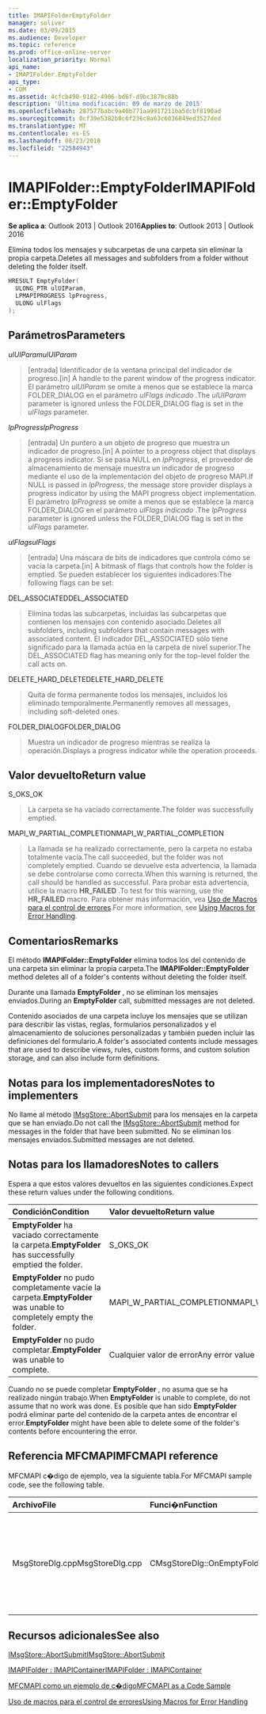 ```yaml
---
title: IMAPIFolderEmptyFolder
manager: soliver
ms.date: 03/09/2015
ms.audience: Developer
ms.topic: reference
ms.prod: office-online-server
localization_priority: Normal
api_name:
- IMAPIFolder.EmptyFolder
api_type:
- COM
ms.assetid: 4cfcb498-9182-4906-bd6f-d9bc387bc88b
description: 'Última modificación: 09 de marzo de 2015'
ms.openlocfilehash: 287577babc9a40b771aa9917211ba5dcbf8190ad
ms.sourcegitcommit: 0cf39e5382b8c6f236c8a63c6036849ed3527ded
ms.translationtype: MT
ms.contentlocale: es-ES
ms.lasthandoff: 08/23/2018
ms.locfileid: "22584943"
---
```

# <a name="imapifolderemptyfolder"></a><span data-ttu-id="6fca4-103">IMAPIFolder::EmptyFolder</span><span class="sxs-lookup"><span data-stu-id="6fca4-103">IMAPIFolder::EmptyFolder</span></span>

  
  
<span data-ttu-id="6fca4-104">**Se aplica a**: Outlook 2013 | Outlook 2016</span><span class="sxs-lookup"><span data-stu-id="6fca4-104">**Applies to**: Outlook 2013 | Outlook 2016</span></span> 
  
<span data-ttu-id="6fca4-105">Elimina todos los mensajes y subcarpetas de una carpeta sin eliminar la propia carpeta.</span><span class="sxs-lookup"><span data-stu-id="6fca4-105">Deletes all messages and subfolders from a folder without deleting the folder itself.</span></span>
  
```cpp
HRESULT EmptyFolder(
  ULONG_PTR ulUIParam,
  LPMAPIPROGRESS lpProgress,
  ULONG ulFlags
);
```

## <a name="parameters"></a><span data-ttu-id="6fca4-106">Parámetros</span><span class="sxs-lookup"><span data-stu-id="6fca4-106">Parameters</span></span>

 <span data-ttu-id="6fca4-107">_ulUIParam_</span><span class="sxs-lookup"><span data-stu-id="6fca4-107">_ulUIParam_</span></span>
  
> <span data-ttu-id="6fca4-108">[entrada] Identificador de la ventana principal del indicador de progreso.</span><span class="sxs-lookup"><span data-stu-id="6fca4-108">[in] A handle to the parent window of the progress indicator.</span></span> <span data-ttu-id="6fca4-109">El parámetro _ulUIParam_ se omite a menos que se establece la marca FOLDER_DIALOG en el parámetro _ulFlags indicado_ .</span><span class="sxs-lookup"><span data-stu-id="6fca4-109">The  _ulUIParam_ parameter is ignored unless the FOLDER_DIALOG flag is set in the  _ulFlags_ parameter.</span></span> 
    
 <span data-ttu-id="6fca4-110">_lpProgress_</span><span class="sxs-lookup"><span data-stu-id="6fca4-110">_lpProgress_</span></span>
  
> <span data-ttu-id="6fca4-111">[entrada] Un puntero a un objeto de progreso que muestra un indicador de progreso.</span><span class="sxs-lookup"><span data-stu-id="6fca4-111">[in] A pointer to a progress object that displays a progress indicator.</span></span> <span data-ttu-id="6fca4-112">Si se pasa NULL en _lpProgress_, el proveedor de almacenamiento de mensaje muestra un indicador de progreso mediante el uso de la implementación del objeto de progreso MAPI.</span><span class="sxs-lookup"><span data-stu-id="6fca4-112">If NULL is passed in  _lpProgress_, the message store provider displays a progress indicator by using the MAPI progress object implementation.</span></span> <span data-ttu-id="6fca4-113">El parámetro _lpProgress_ se omite a menos que se establece la marca FOLDER_DIALOG en el parámetro _ulFlags indicado_ .</span><span class="sxs-lookup"><span data-stu-id="6fca4-113">The  _lpProgress_ parameter is ignored unless the FOLDER_DIALOG flag is set in the  _ulFlags_ parameter.</span></span> 
    
 <span data-ttu-id="6fca4-114">_ulFlags_</span><span class="sxs-lookup"><span data-stu-id="6fca4-114">_ulFlags_</span></span>
  
> <span data-ttu-id="6fca4-115">[entrada] Una máscara de bits de indicadores que controla cómo se vacía la carpeta.</span><span class="sxs-lookup"><span data-stu-id="6fca4-115">[in] A bitmask of flags that controls how the folder is emptied.</span></span> <span data-ttu-id="6fca4-116">Se pueden establecer los siguientes indicadores:</span><span class="sxs-lookup"><span data-stu-id="6fca4-116">The following flags can be set:</span></span>
    
<span data-ttu-id="6fca4-117">DEL_ASSOCIATED</span><span class="sxs-lookup"><span data-stu-id="6fca4-117">DEL_ASSOCIATED</span></span> 
  
> <span data-ttu-id="6fca4-118">Elimina todas las subcarpetas, incluidas las subcarpetas que contienen los mensajes con contenido asociado.</span><span class="sxs-lookup"><span data-stu-id="6fca4-118">Deletes all subfolders, including subfolders that contain messages with associated content.</span></span> <span data-ttu-id="6fca4-119">El indicador DEL_ASSOCIATED sólo tiene significado para la llamada actúa en la carpeta de nivel superior.</span><span class="sxs-lookup"><span data-stu-id="6fca4-119">The DEL_ASSOCIATED flag has meaning only for the top-level folder the call acts on.</span></span>
    
<span data-ttu-id="6fca4-120">DELETE_HARD_DELETE</span><span class="sxs-lookup"><span data-stu-id="6fca4-120">DELETE_HARD_DELETE</span></span>
  
> <span data-ttu-id="6fca4-121">Quita de forma permanente todos los mensajes, incluidos los eliminado temporalmente.</span><span class="sxs-lookup"><span data-stu-id="6fca4-121">Permanently removes all messages, including soft-deleted ones.</span></span>
    
<span data-ttu-id="6fca4-122">FOLDER_DIALOG</span><span class="sxs-lookup"><span data-stu-id="6fca4-122">FOLDER_DIALOG</span></span> 
  
> <span data-ttu-id="6fca4-123">Muestra un indicador de progreso mientras se realiza la operación.</span><span class="sxs-lookup"><span data-stu-id="6fca4-123">Displays a progress indicator while the operation proceeds.</span></span>
    
## <a name="return-value"></a><span data-ttu-id="6fca4-124">Valor devuelto</span><span class="sxs-lookup"><span data-stu-id="6fca4-124">Return value</span></span>

<span data-ttu-id="6fca4-125">S_OK</span><span class="sxs-lookup"><span data-stu-id="6fca4-125">S_OK</span></span> 
  
> <span data-ttu-id="6fca4-126">La carpeta se ha vaciado correctamente.</span><span class="sxs-lookup"><span data-stu-id="6fca4-126">The folder was successfully emptied.</span></span>
    
<span data-ttu-id="6fca4-127">MAPI_W_PARTIAL_COMPLETION</span><span class="sxs-lookup"><span data-stu-id="6fca4-127">MAPI_W_PARTIAL_COMPLETION</span></span> 
  
> <span data-ttu-id="6fca4-128">La llamada se ha realizado correctamente, pero la carpeta no estaba totalmente vacía.</span><span class="sxs-lookup"><span data-stu-id="6fca4-128">The call succeeded, but the folder was not completely emptied.</span></span> <span data-ttu-id="6fca4-129">Cuando se devuelve esta advertencia, la llamada se debe controlarse como correcta.</span><span class="sxs-lookup"><span data-stu-id="6fca4-129">When this warning is returned, the call should be handled as successful.</span></span> <span data-ttu-id="6fca4-130">Para probar esta advertencia, utilice la macro **HR_FAILED** .</span><span class="sxs-lookup"><span data-stu-id="6fca4-130">To test for this warning, use the **HR_FAILED** macro.</span></span> <span data-ttu-id="6fca4-131">Para obtener más información, vea [Uso de Macros para el control de errores](using-macros-for-error-handling.md).</span><span class="sxs-lookup"><span data-stu-id="6fca4-131">For more information, see [Using Macros for Error Handling](using-macros-for-error-handling.md).</span></span>
    
## <a name="remarks"></a><span data-ttu-id="6fca4-132">Comentarios</span><span class="sxs-lookup"><span data-stu-id="6fca4-132">Remarks</span></span>

<span data-ttu-id="6fca4-133">El método **IMAPIFolder::EmptyFolder** elimina todos los del contenido de una carpeta sin eliminar la propia carpeta.</span><span class="sxs-lookup"><span data-stu-id="6fca4-133">The **IMAPIFolder::EmptyFolder** method deletes all of a folder's contents without deleting the folder itself.</span></span> 
  
<span data-ttu-id="6fca4-134">Durante una llamada **EmptyFolder** , no se eliminan los mensajes enviados.</span><span class="sxs-lookup"><span data-stu-id="6fca4-134">During an **EmptyFolder** call, submitted messages are not deleted.</span></span> 
  
<span data-ttu-id="6fca4-135">Contenido asociados de una carpeta incluye los mensajes que se utilizan para describir las vistas, reglas, formularios personalizados y el almacenamiento de soluciones personalizadas y también pueden incluir las definiciones del formulario.</span><span class="sxs-lookup"><span data-stu-id="6fca4-135">A folder's associated contents include messages that are used to describe views, rules, custom forms, and custom solution storage, and can also include form definitions.</span></span> 
  
## <a name="notes-to-implementers"></a><span data-ttu-id="6fca4-136">Notas para los implementadores</span><span class="sxs-lookup"><span data-stu-id="6fca4-136">Notes to implementers</span></span>

<span data-ttu-id="6fca4-137">No llame al método [IMsgStore::AbortSubmit](imsgstore-abortsubmit.md) para los mensajes en la carpeta que se han enviado.</span><span class="sxs-lookup"><span data-stu-id="6fca4-137">Do not call the [IMsgStore::AbortSubmit](imsgstore-abortsubmit.md) method for messages in the folder that have been submitted.</span></span> <span data-ttu-id="6fca4-138">No se eliminan los mensajes enviados.</span><span class="sxs-lookup"><span data-stu-id="6fca4-138">Submitted messages are not deleted.</span></span> 
  
## <a name="notes-to-callers"></a><span data-ttu-id="6fca4-139">Notas para los llamadores</span><span class="sxs-lookup"><span data-stu-id="6fca4-139">Notes to callers</span></span>

<span data-ttu-id="6fca4-140">Espera a que estos valores devueltos en las siguientes condiciones.</span><span class="sxs-lookup"><span data-stu-id="6fca4-140">Expect these return values under the following conditions.</span></span>
  
|<span data-ttu-id="6fca4-141">**Condición**</span><span class="sxs-lookup"><span data-stu-id="6fca4-141">**Condition**</span></span>|<span data-ttu-id="6fca4-142">**Valor devuelto**</span><span class="sxs-lookup"><span data-stu-id="6fca4-142">**Return value**</span></span>|
|:-----|:-----|
|<span data-ttu-id="6fca4-143">**EmptyFolder** ha vaciado correctamente la carpeta.</span><span class="sxs-lookup"><span data-stu-id="6fca4-143">**EmptyFolder** has successfully emptied the folder.</span></span>  <br/> |<span data-ttu-id="6fca4-144">S_OK</span><span class="sxs-lookup"><span data-stu-id="6fca4-144">S_OK</span></span>  <br/> |
|<span data-ttu-id="6fca4-145">**EmptyFolder** no pudo completamente vacíe la carpeta.</span><span class="sxs-lookup"><span data-stu-id="6fca4-145">**EmptyFolder** was unable to completely empty the folder.</span></span>  <br/> |<span data-ttu-id="6fca4-146">MAPI_W_PARTIAL_COMPLETION</span><span class="sxs-lookup"><span data-stu-id="6fca4-146">MAPI_W_PARTIAL_COMPLETION</span></span>  <br/> |
|<span data-ttu-id="6fca4-147">**EmptyFolder** no pudo completar.</span><span class="sxs-lookup"><span data-stu-id="6fca4-147">**EmptyFolder** was unable to complete.</span></span>  <br/> |<span data-ttu-id="6fca4-148">Cualquier valor de error</span><span class="sxs-lookup"><span data-stu-id="6fca4-148">Any error value</span></span>  <br/> |
   
<span data-ttu-id="6fca4-149">Cuando no se puede completar **EmptyFolder** , no asuma que se ha realizado ningún trabajo.</span><span class="sxs-lookup"><span data-stu-id="6fca4-149">When **EmptyFolder** is unable to complete, do not assume that no work was done.</span></span> <span data-ttu-id="6fca4-150">Es posible que han sido **EmptyFolder** podrá eliminar parte del contenido de la carpeta antes de encontrar el error.</span><span class="sxs-lookup"><span data-stu-id="6fca4-150">**EmptyFolder** might have been able to delete some of the folder's contents before encountering the error.</span></span> 
  
## <a name="mfcmapi-reference"></a><span data-ttu-id="6fca4-151">Referencia MFCMAPI</span><span class="sxs-lookup"><span data-stu-id="6fca4-151">MFCMAPI reference</span></span>

<span data-ttu-id="6fca4-152">MFCMAPI c�digo de ejemplo, vea la siguiente tabla.</span><span class="sxs-lookup"><span data-stu-id="6fca4-152">For MFCMAPI sample code, see the following table.</span></span>
  
|<span data-ttu-id="6fca4-153">**Archivo**</span><span class="sxs-lookup"><span data-stu-id="6fca4-153">**File**</span></span>|<span data-ttu-id="6fca4-154">**Funci�n**</span><span class="sxs-lookup"><span data-stu-id="6fca4-154">**Function**</span></span>|<span data-ttu-id="6fca4-155">**Comentario**</span><span class="sxs-lookup"><span data-stu-id="6fca4-155">**Comment**</span></span>|
|:-----|:-----|:-----|
|<span data-ttu-id="6fca4-156">MsgStoreDlg.cpp</span><span class="sxs-lookup"><span data-stu-id="6fca4-156">MsgStoreDlg.cpp</span></span>  <br/> |<span data-ttu-id="6fca4-157">CMsgStoreDlg::OnEmptyFolder</span><span class="sxs-lookup"><span data-stu-id="6fca4-157">CMsgStoreDlg::OnEmptyFolder</span></span>  <br/> |<span data-ttu-id="6fca4-158">MFCMAPI usa el método **IMAPIFolder::EmptyFolder** para eliminar el contenido de la carpeta especificada.</span><span class="sxs-lookup"><span data-stu-id="6fca4-158">MFCMAPI uses the **IMAPIFolder::EmptyFolder** method to delete the contents of the specified folder.</span></span>  <br/> |
   
## <a name="see-also"></a><span data-ttu-id="6fca4-159">Recursos adicionales</span><span class="sxs-lookup"><span data-stu-id="6fca4-159">See also</span></span>



[<span data-ttu-id="6fca4-160">IMsgStore::AbortSubmit</span><span class="sxs-lookup"><span data-stu-id="6fca4-160">IMsgStore::AbortSubmit</span></span>](imsgstore-abortsubmit.md)
  
[<span data-ttu-id="6fca4-161">IMAPIFolder : IMAPIContainer</span><span class="sxs-lookup"><span data-stu-id="6fca4-161">IMAPIFolder : IMAPIContainer</span></span>](imapifolderimapicontainer.md)


[<span data-ttu-id="6fca4-162">MFCMAPI como un ejemplo de c�digo</span><span class="sxs-lookup"><span data-stu-id="6fca4-162">MFCMAPI as a Code Sample</span></span>](mfcmapi-as-a-code-sample.md)
  
[<span data-ttu-id="6fca4-163">Uso de macros para el control de errores</span><span class="sxs-lookup"><span data-stu-id="6fca4-163">Using Macros for Error Handling</span></span>](using-macros-for-error-handling.md)


